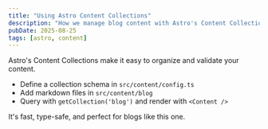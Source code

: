 ```yaml
---
title: "Using Astro Content Collections"
description: "How we manage blog content with Astro's Content Collections API."
pubDate: 2025-08-25
tags: [astro, content]
---
```


Astro's Content Collections make it easy to organize and validate your content.

- Define a collection schema in `src/content/config.ts`
- Add markdown files in `src/content/blog`
- Query with `getCollection('blog')` and render with `<Content />`

It's fast, type-safe, and perfect for blogs like this one.

